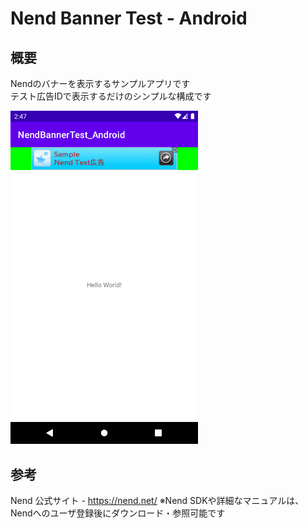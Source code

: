 # Nend Banner Test - Android

## 概要
Nendのバナーを表示するサンプルアプリです  
テスト広告IDで表示するだけのシンプルな構成です  
  
<img src="Screenshot_1653889651.png" alt="Screen Shot" width="300"/>

## 参考
Nend 公式サイト - https://nend.net/
※Nend SDKや詳細なマニュアルは、Nendへのユーザ登録後にダウンロード・参照可能です
